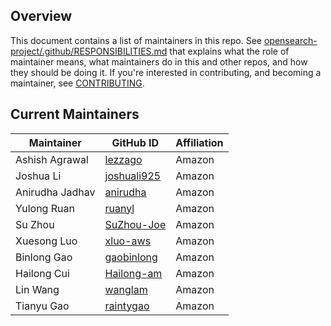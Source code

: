 ## Overview

This document contains a list of maintainers in this repo. See [opensearch-project/.github/RESPONSIBILITIES.md](https://github.com/opensearch-project/.github/blob/main/RESPONSIBILITIES.md#maintainer-responsibilities) that explains what the role of maintainer means, what maintainers do in this and other repos, and how they should be doing it. If you're interested in contributing, and becoming a maintainer, see [CONTRIBUTING](CONTRIBUTING.md).

## Current Maintainers

| Maintainer      | GitHub ID                                     | Affiliation |
|-----------------|-----------------------------------------------| ----------- |
| Ashish Agrawal  | [lezzago](https://github.com/lezzago)         | Amazon      |
| Joshua Li       | [joshuali925](https://github.com/joshuali925) | Amazon      |
| Anirudha Jadhav | [anirudha](https://github.com/anirudha)       | Amazon      |
| Yulong Ruan     | [ruanyl](https://github.com/ruanyl)           | Amazon      |
| Su Zhou         | [SuZhou-Joe](https://github.com/SuZhou-Joe)   | Amazon      |
| Xuesong Luo     | [xluo-aws](https://github.com/xluo-aws)       | Amazon      |
| Binlong Gao     | [gaobinlong](https://github.com/gaobinlong)   | Amazon      |
| Hailong Cui     | [Hailong-am](https://github.com/Hailong-am)   | Amazon      |
| Lin Wang        | [wanglam](https://github.com/wanglam)         | Amazon      |
| Tianyu Gao      | [raintygao](https://github.com/raintygao)     | Amazon      |
